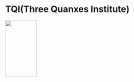 # TQI(Three Quanxes Institute)

<img src="http://i.imgur.com/113hqnn.png" width="100" height="180" />
